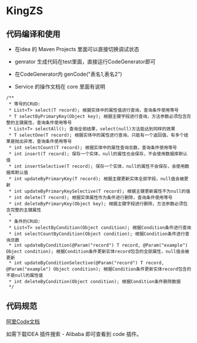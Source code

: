 # KingZS

## 代码编译和使用

- 在idea 的 Maven Projects 里面可以直接切换调试状态

- genrator 生成代码在test里面，直接运行CodeGenerator即可

- 在CodeGenerator内 genCode("表名1,表名2")

- Service 的操作文档在 core 里面有说明

```
/**
 * 等号的CRUD:
 * List<T> select(T record); 根据实体中的属性值进行查询，查询条件使用等号
 * T selectByPrimaryKey(Object key); 根据主键字段进行查询，方法参数必须包含完整的主键属性，查询条件使用等号
 * List<T> selectAll(); 查询全部结果，select(null)方法能达到同样的效果
 * T selectOne(T record); 根据实体中的属性进行查询，只能有一个返回值，有多个结果是抛出异常，查询条件使用等号
 * int selectCount(T record); 根据实体中的属性查询总数，查询条件使用等号
 * int insert(T record); 保存一个实体，null的属性也会保存，不会使用数据库默认值
 * int insertSelective(T record); 保存一个实体，null的属性不会保存，会使用数据库默认值
 * int updateByPrimaryKey(T record); 根据主键更新实体全部字段，null值会被更新
 * int updateByPrimaryKeySelective(T record); 根据主键更新属性不为null的值
 * int delete(T record); 根据实体属性作为条件进行删除，查询条件使用等号
 * int deleteByPrimaryKey(Object key); 根据主键字段进行删除，方法参数必须包含完整的主键属性
 *
 * 条件的CRUD:
 * List<T> selectByCondition(Object condition); 根据Condition条件进行查询
 * int selectCountByCondition(Object condition); 根据Condition条件进行查询总数
 * int updateByCondition(@Param("record") T record, @Param("example") Object condition); 根据Condition条件更新实体record包含的全部属性，null值会被更新
 * int updateByConditionSelective(@Param("record") T record, @Param("example") Object condition); 根据Condition条件更新实体record包含的不是null的属性值
 * int deleteByCondition(Object condition); 根据Condition条件删除数据
 */
 ```

## 代码规范

[阿里Code文档](https://github.com/alibaba/p3c/blob/master/%E9%98%BF%E9%87%8C%E5%B7%B4%E5%B7%B4Java%E5%BC%80%E5%8F%91%E6%89%8B%E5%86%8C%EF%BC%88%E7%BA%AA%E5%BF%B5%E7%89%88%EF%BC%89.pdf)

如需下载IDEA 插件搜索 - Alibaba 即可查看到 code 插件。
